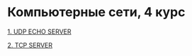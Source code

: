# Компьютерные сети, 4 курс

[1. UDP ECHO SERVER](https://github.com/Pacman29/Computer-networks-4-course/tree/lab01)

[2. TCP SERVER](https://github.com/Pacman29/Computer-networks-4-course/tree/lab02)
